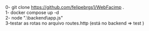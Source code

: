 0- git clone https://github.com/felipebrgs1/WebFacimp .  
1- docker compose up -d      
2- node ".\backend\app.js"        
3-testar as rotas no arquivo routes.http     (está no backend => test )
